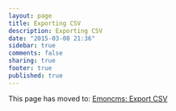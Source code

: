 ```yaml
---
layout: page
title: Exporting CSV
description: Exporting CSV
date: "2015-03-08 21:36"
sidebar: true
comments: false
sharing: true
footer: true
published: true
---
```


This page has moved to: [Emoncms: Export CSV](/emoncms/export-csv/)
